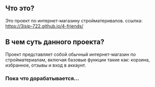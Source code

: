 ## Что это?
Это проект по интернет-магазину стройматеривалов. 
ссылка:
https://3isip-722.github.io/4-friends/
## В чем суть данного проекта? 
Проект представляет собой обычный интернет-магазин по стройматериалам, включая базовые функции такие как: корзина, избранное, отзывы и вход в аккаунт. 
### Пока что дорабатывается...


